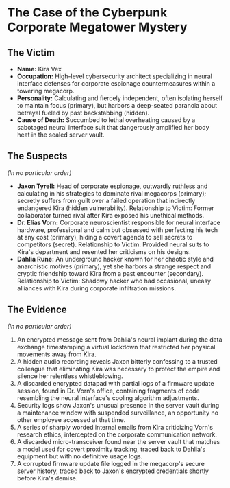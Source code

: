 # The Case of the Cyberpunk Corporate Megatower Mystery

## The Victim
- **Name:** Kira Vex
- **Occupation:** High-level cybersecurity architect specializing in neural interface defenses for corporate espionage countermeasures within a towering megacorp.
- **Personality:** Calculating and fiercely independent, often isolating herself to maintain focus (primary), but harbors a deep-seated paranoia about betrayal fueled by past backstabbing (hidden).
- **Cause of Death:** Succumbed to lethal overheating caused by a sabotaged neural interface suit that dangerously amplified her body heat in the sealed server vault.

## The Suspects
*(In no particular order)*
- **Jaxon Tyrell:** Head of corporate espionage, outwardly ruthless and calculating in his strategies to dominate rival megacorps (primary); secretly suffers from guilt over a failed operation that indirectly endangered Kira (hidden vulnerability). Relationship to Victim: Former collaborator turned rival after Kira exposed his unethical methods.
- **Dr. Elias Vorn:** Corporate neuroscientist responsible for neural interface hardware, professional and calm but obsessed with perfecting his tech at any cost (primary), hiding a covert agenda to sell secrets to competitors (secret). Relationship to Victim: Provided neural suits to Kira's department and resented her criticisms on his designs.
- **Dahlia Rune:** An underground hacker known for her chaotic style and anarchistic motives (primary), yet she harbors a strange respect and cryptic friendship toward Kira from a past encounter (secondary). Relationship to Victim: Shadowy hacker who had occasional, uneasy alliances with Kira during corporate infiltration missions.

## The Evidence
*(In no particular order)*
1. An encrypted message sent from Dahlia's neural implant during the data exchange timestamping a virtual lockdown that restricted her physical movements away from Kira.
2. A hidden audio recording reveals Jaxon bitterly confessing to a trusted colleague that eliminating Kira was necessary to protect the empire and silence her relentless whistleblowing.
3. A discarded encrypted datapad with partial logs of a firmware update session, found in Dr. Vorn's office, containing fragments of code resembling the neural interface's cooling algorithm adjustments.
4. Security logs show Jaxon's unusual presence in the server vault during a maintenance window with suspended surveillance, an opportunity no other employee accessed at that time.
5. A series of sharply worded internal emails from Kira criticizing Vorn's research ethics, intercepted on the corporate communication network.
6. A discarded micro-transceiver found near the server vault that matches a model used for covert proximity tracking, traced back to Dahlia's equipment but with no definitive usage logs.
7. A corrupted firmware update file logged in the megacorp's secure server history, traced back to Jaxon's encrypted credentials shortly before Kira's demise.